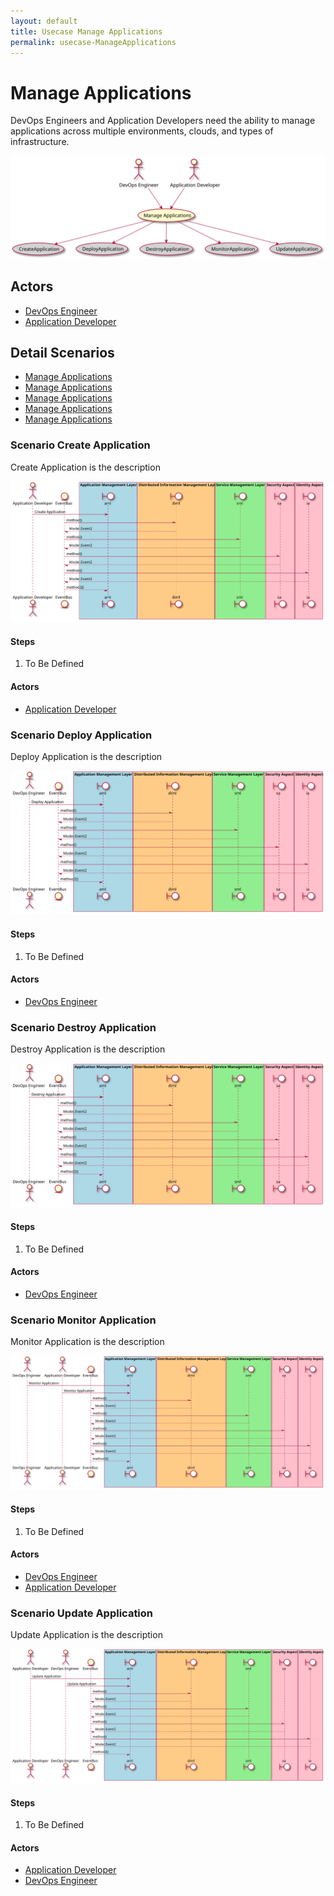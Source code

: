 ```yaml
---
layout: default
title: Usecase Manage Applications
permalink: usecase-ManageApplications
---
```


# Manage Applications

DevOps Engineers and Application Developers need the ability to manage applications across multiple environments, clouds, and types of infrastructure.

![Activities Diagram](./activities.svg)

## Actors

* [DevOps Engineer](actor-devops)
* [Application Developer](actor-applicationdeveloper)


## Detail Scenarios

* [Manage Applications](#scenario-CreateApplication)
* [Manage Applications](#scenario-DeployApplication)
* [Manage Applications](#scenario-DestroyApplication)
* [Manage Applications](#scenario-MonitorApplication)
* [Manage Applications](#scenario-UpdateApplication)

  
### Scenario Create Application

Create Application is the description

![Scenario nameNoSpaces](./CreateApplication.svg)

#### Steps

1. To Be Defined


#### Actors

* [Application Developer](actor-applicationdeveloper)


### Scenario Deploy Application

Deploy Application is the description

![Scenario nameNoSpaces](./DeployApplication.svg)

#### Steps

1. To Be Defined


#### Actors

* [DevOps Engineer](actor-devops)


### Scenario Destroy Application

Destroy Application is the description

![Scenario nameNoSpaces](./DestroyApplication.svg)

#### Steps

1. To Be Defined


#### Actors

* [DevOps Engineer](actor-devops)


### Scenario Monitor Application

Monitor Application is the description

![Scenario nameNoSpaces](./MonitorApplication.svg)

#### Steps

1. To Be Defined


#### Actors

* [DevOps Engineer](actor-devops)
* [Application Developer](actor-applicationdeveloper)


### Scenario Update Application

Update Application is the description

![Scenario nameNoSpaces](./UpdateApplication.svg)

#### Steps

1. To Be Defined


#### Actors

* [Application Developer](actor-applicationdeveloper)
* [DevOps Engineer](actor-devops)



